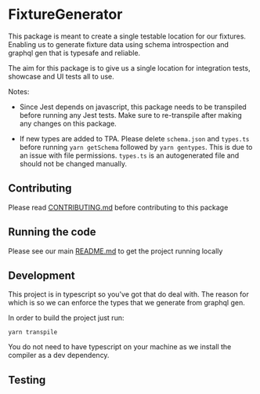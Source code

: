 # FixtureGenerator

This package is meant to create a single testable location for our fixtures. Enabling us to generate fixture data using schema introspection and graphql gen that is typesafe and reliable.

The aim for this package is to give us a single location for integration tests, showcase and UI tests all to use.

Notes: 
* Since Jest depends on javascript, this package needs to be transpiled before running any Jest tests. Make sure to re-transpile after making any changes on this package.

* If new types are added to TPA. Please delete `schema.json` and `types.ts` before running `yarn getSchema` followed by `yarn gentypes`. This is due to an issue with file permissions. `types.ts` is an autogenerated file and should not be changed manually.

## Contributing

Please read [CONTRIBUTING.md](./CONTRIBUTING.md) before contributing to this
package

## Running the code

Please see our main [README.md](../README.md) to get the project running locally

## Development

This project is in typescript so you've got that do deal with. The reason for which is so we can enforce the types that we generate from graphql gen.

In order to build the project just run:

```
yarn transpile
```

You do not need to have typescript on your machine as we install the compiler as a dev dependency.

## Testing
